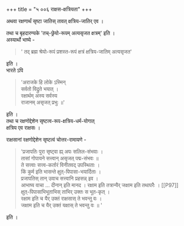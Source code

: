 +++
title = "५ ००६ राक्षस-क्षत्रियता"
+++

अथवा रक्षणार्थं सृष्टा जातिस् तावत् क्षत्रिय-जातिर् एव ।  

तथा च बृहदारण्यके 'तच्-छ्रेयो-रूपम् अत्यसृजत क्षत्रम्' इति ।  
अस्यार्थो भाष्ये -  

> ' तद् ब्रह्म श्रेयो-रूपं प्रशस्त-रूपं क्षत्रं क्षत्रिय-जातिम् अत्यसृजत' 

इति ।  
भारते ऽपि 

> 'अराजके हि लोके ऽस्मिन्  
सर्वतो विद्रुते भयात् ।  
रक्षार्थम् अस्य सर्वस्य  
राजानम् असृजत् प्रभुः ॥' 

इति ।  
तथा च रक्षणोद्देशेन सृष्टत्व-रूप-क्षत्रिय-धर्म-योगात्  
क्षत्रिय एव राक्षसः ।  

राक्षसानां रक्षणोद्देशेन सृष्टत्वं चोत्तर-रामायणे -  

> 'प्रजापतिः पुरा सृष्ट्वा ह्य् अपः सलिल-संभवाः ।  
तासां गोपायने सत्त्वान् असृजत् पद्म-संभवः ॥  
ते सत्त्वाः सत्त्व-कर्तारं विनीतवद् उपस्थिताः ।  
किं कुर्म इति भासन्ते क्षुत्-पिपासा-भयार्दिताः ।  
प्रजापतिस् तान् उवाच सत्त्वानि प्रहसन्न् इव ।  
आभाष्य वाचा ... दीनान् इति मानद । रक्षाम इति तत्रान्यैर् जक्षाम इति तथापरैः । [[P97]]  
क्षुत्-पिपासाभिभूताभिस् ताभिर् उक्तः स भूत-कृत् ।  
रक्षाम इति च यैर् उक्तं राक्षसास् ते भवन्तु वः ।  
जक्षाम इति च यैर् उक्तं यक्षास् ते भवन्तु वः ॥ ' 

इति ।  
